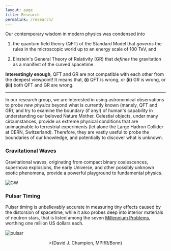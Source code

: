 ```yaml
---
layout: page
title: Research
permalink: /research/
---
```


Our contemporary wisdom in modern physics was condensed into

1. the quantum field theory (QFT) of the Standard Model that *governs* the
rules in the microscopic world up to an energy scale of 100 TeV, and

2. Einstein's General Theory of Relativity (GR) that *defines* the
gravitation as a manifest of the curved spacetime.

**Interestingly enough**, QFT and GR are not compatible with each other from
the deepest viewpoint! It means that, **(i)** QFT is wrong, or **(ii)** GR
is wrong, or **(iii)** both QFT and GR are wrong.

---

In our research group, we are interested in using astronomical observations
to probe *new physics* beyond what is currently known (manely, QFT and GR),
and try to examine the boundary (if any!) of human's capability in
understanding our beloved Nature Mother. Celestial objects, under many
circumstances, provide us extreme physical conditions that are unimaginable
to terrestrial experiments (let alone the Large Hadron Collider at CERN,
Switzerland). Therefore, they are vastly useful to probe the boundaries of
our knowledge, and potentially to discover what is unknown.

### Gravitational Waves

Gravitational waves, originating from compact binary coalescences,
supernova explosions, the early Universe, and other possibly unknown exotic
phenomena, provide a powerful playground to fundamental physics.

<img src="{{ site.baseurl }}/assets/gw.jpeg" title="GW" class="profile">

### Pulsar Timing

Pulsar timing is unbelievably accurate in measuring tiny effects caused by the
distorsion of spacetime, while it also probes deep into interior materials of
neutron stars, that is listed among the seven [Millennium
Problems](http://www.claymath.org/millennium-problems), worthing one million US
dollars each.

<img src="{{ site.baseurl }}/assets/pulsar.jpeg" title="pulsar" class="profile">
<p style="text-align:center"<font size="2">>(David J. Champion, MPIfR/Bonn)</font></p>

